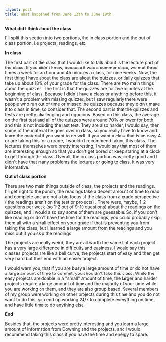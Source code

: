 ```yaml
---
layout: post
title: What happened from June 13th to June 19th
---
```



**What did I think about the class**

I'll split this section into two portions, the in class portion and the out of class portion, i.e projects, readings, etc.

**In class**

The first part of the class that I would like to talk about is the lecture part of the class. If you didn't know, because it was a summer
class, we met three times a week for an hour and 45 minutes a class, for nine weeks. Now, the first thing I have about the class are 
about the quizzes, or daily quizzes that take up about 18% of your grade for the class. There are two main things about the quizzes.
The first is that the quizzes are for five minutes at the beginning of class. Because I didn't have a class or anything before this, it wasn't a problem
with missing quizzes, but I saw regularly there were people who ran out of time or missed the quizzes because they didn't make it to class in time, so consider
that. The second part is that the quizzes and tests are pretty challenging and rigourous. Based on this class, the average on the first test 
and all of the quizzes were around 70% or lower for both, and this is not including the last test. They are also harder, I would say, then some of the
material he goes over in class, so you really have to know and learn the material if you want to do well. If you want a class that is an easy A or are taking this for 
a grade, I wouldn't recommend taking this class. The lectures themselves were pretty interesting, I would say that most of them are interesting
enough so that you don't get bored or keep staring at a clock to get through the class. Overall, the in class portion was pretty good
and I didn't have that many problems the lectures or going to class, it was very informative. 

**Out of class portion**

There are two main things outside of class, the projects and the readings. I'll get right to the punch, the readings take a decent amount of time
to read and complete and are not a big focus of the class from a grade perspective ( the readings aren't on the test or projects) . There were, maybe, 1-2 questions per week (so 1-2 out of 9-10 questions) about the readings
on the quizzes, and I would also say some of them are guessable. So, if you don't like reading or don't have the time for the readings, you could
probably skip them all with a small effect on your grade if that is preventing you from taking the class, but I learned a large amount from the readings and you miss out if you skip the readings

The projects are really weird, they are all worth the same but each project has a very large difference in difficulty and easiness. I would say this
classes projects are like a bell curve, the projects start of easy and then get very hard but then end with an easier project. 

I would warn you, that if you are busy a large amount of time or do not have a large amount of time to commit, you shouldn't take this class.
While the easy projects are doable in a "small" amount of time, the larger and harder projects require a large amount of time and the majority of your 
time while you are working on them, and they are also group based. Several members of my group were working on other projects during this time and you do not want to do this,
you end up working 24/7 to complete everything on time, and have little time to do anything else. 

**End**

Besides that, the projects were pretty interesting and you learn a large amount of information from Downing and the projects, and I would
recommend taking this class if you have the time and energy to spare. 

